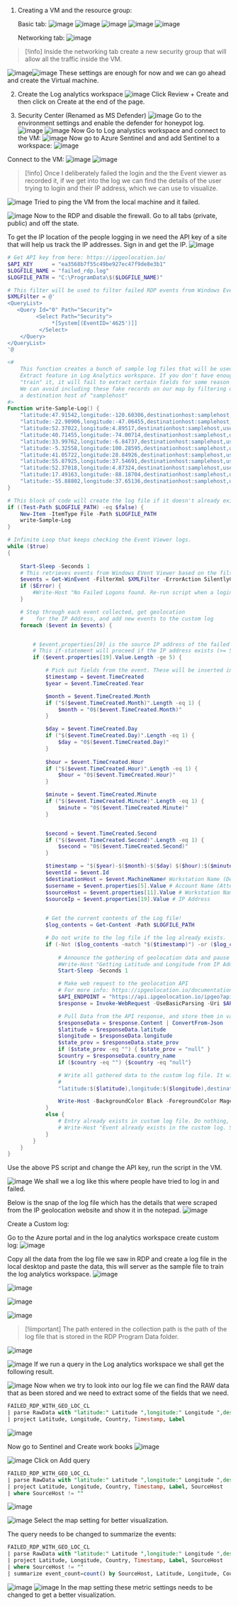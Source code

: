 1. Creating a VM and the resource group:

	Basic tab:
	![image](https://github.com/user-attachments/assets/9c119232-1c64-463b-aadd-3e79c75f7417)
	![image](https://github.com/user-attachments/assets/15ad475f-37af-407f-b2ad-89c14767d08e)
	![image](https://github.com/user-attachments/assets/298a269e-0da1-465d-a770-81a509b84b3a)
	![image](https://github.com/user-attachments/assets/21342b2e-5983-448e-8e5d-aae9175447fc)
	![image](https://github.com/user-attachments/assets/a3832423-49d7-4ddc-ae78-dcf5c53ea37f)

	Networking tab:
	![image](https://github.com/user-attachments/assets/0fffe750-0e63-4712-b0af-3a9ca2d8346c)
>[!info]
>Inside the networking tab create a new security group that will allow all the traffic inside the VM.


![image](https://github.com/user-attachments/assets/8f18f6f0-c86b-40ca-87c8-4edf541dbcd2)![image](https://github.com/user-attachments/assets/6598fa36-5df3-4cc2-83dd-e0da51c13935)
These settings are enough for now and we can go ahead and create the Virtual machine.

2. Create the Log analytics workspace
	![image](https://github.com/user-attachments/assets/16ab41ab-dc7b-4f23-bf34-70114fc4216c)
	Click Review + Create and then click on Create at the end of the page.

3. Security Center (Renamed as MS Defender)
		![image](https://github.com/user-attachments/assets/6f7f506b-e741-4438-8086-b95a250ef475)
		Go to the environment settings and enable the defender for honeypot log.
		![image](https://github.com/user-attachments/assets/1ad7b780-7eb0-4e27-9cb5-e614026f4075)
		![image](https://github.com/user-attachments/assets/0513a4e0-43fa-4f23-9ced-5e02814e03b6)
	Now Go to Log analystics workspace and connect to the VM:
	![image](https://github.com/user-attachments/assets/f46ea944-685a-436b-ab39-c44482efe06f)
	Now go to Azure Sentinel and and add Sentinel to a workspace:
		![image](https://github.com/user-attachments/assets/ff78a0d1-faa1-46e4-86f0-a2837e8328ce)
		

Connect to the VM:
![image](https://github.com/user-attachments/assets/39fd94ee-6a8a-4839-92b0-98ca74369f51)
![image](https://github.com/user-attachments/assets/3cc0f24f-155b-4fe7-b094-8f47cc76ec25)
>[!info]
>Once I deliberately failed the login and the the Event viewer as recorded it, if we get into the log we can find the details of the user trying to login and their IP address, which we can use to visualize.
>


![image](https://github.com/user-attachments/assets/da4626af-ff28-4613-b0c8-5d7b587b0fe8)
Tried to ping the VM from the local machine and it failed.

![image](https://github.com/user-attachments/assets/b4c2c59c-c219-45ad-ae51-1daa4a06c6ff)
Now to the RDP and disable the firewall. Go to all tabs (private, public) and off the state.

To get the IP location of the people logging in we need the API key of a site that will help us track the IP addresses. Sign in and get the IP.
![image](https://github.com/user-attachments/assets/072a89ba-ddb8-45a4-b30b-02bd8fe64459)

```powershell
# Get API key from here: https://ipgeolocation.io/
$API_KEY      = "ea3568b7f55c49be927ec47f9de8e3b1"
$LOGFILE_NAME = "failed_rdp.log"
$LOGFILE_PATH = "C:\ProgramData\$($LOGFILE_NAME)"

# This filter will be used to filter failed RDP events from Windows Event Viewer
$XMLFilter = @'
<QueryList> 
   <Query Id="0" Path="Security">
         <Select Path="Security">
              *[System[(EventID='4625')]]
          </Select>
    </Query>
</QueryList> 
'@

<#
    This function creates a bunch of sample log files that will be used to train the
    Extract feature in Log Analytics workspace. If you don't have enough log files to
    "train" it, it will fail to extract certain fields for some reason -_-.
    We can avoid including these fake records on our map by filtering out all logs with
    a destination host of "samplehost"
#>
Function write-Sample-Log() {
    "latitude:47.91542,longitude:-120.60306,destinationhost:samplehost,username:fakeuser,sourcehost:24.16.97.222,state:Washington,country:United States,label:United States - 24.16.97.222,timestamp:2021-10-26 03:28:29" | Out-File $LOGFILE_PATH -Append -Encoding utf8
    "latitude:-22.90906,longitude:-47.06455,destinationhost:samplehost,username:lnwbaq,sourcehost:20.195.228.49,state:Sao Paulo,country:Brazil,label:Brazil - 20.195.228.49,timestamp:2021-10-26 05:46:20" | Out-File $LOGFILE_PATH -Append -Encoding utf8
    "latitude:52.37022,longitude:4.89517,destinationhost:samplehost,username:CSNYDER,sourcehost:89.248.165.74,state:North Holland,country:Netherlands,label:Netherlands - 89.248.165.74,timestamp:2021-10-26 06:12:56" | Out-File $LOGFILE_PATH -Append -Encoding utf8
    "latitude:40.71455,longitude:-74.00714,destinationhost:samplehost,username:ADMINISTRATOR,sourcehost:72.45.247.218,state:New York,country:United States,label:United States - 72.45.247.218,timestamp:2021-10-26 10:44:07" | Out-File $LOGFILE_PATH -Append -Encoding utf8
    "latitude:33.99762,longitude:-6.84737,destinationhost:samplehost,username:AZUREUSER,sourcehost:102.50.242.216,state:Rabat-Salé-Kénitra,country:Morocco,label:Morocco - 102.50.242.216,timestamp:2021-10-26 11:03:13" | Out-File $LOGFILE_PATH -Append -Encoding utf8
    "latitude:-5.32558,longitude:100.28595,destinationhost:samplehost,username:Test,sourcehost:42.1.62.34,state:Penang,country:Malaysia,label:Malaysia - 42.1.62.34,timestamp:2021-10-26 11:04:45" | Out-File $LOGFILE_PATH -Append -Encoding utf8
    "latitude:41.05722,longitude:28.84926,destinationhost:samplehost,username:AZUREUSER,sourcehost:176.235.196.111,state:Istanbul,country:Turkey,label:Turkey - 176.235.196.111,timestamp:2021-10-26 11:50:47" | Out-File $LOGFILE_PATH -Append -Encoding utf8
    "latitude:55.87925,longitude:37.54691,destinationhost:samplehost,username:Test,sourcehost:87.251.67.98,state:null,country:Russia,label:Russia - 87.251.67.98,timestamp:2021-10-26 12:13:45" | Out-File $LOGFILE_PATH -Append -Encoding utf8
    "latitude:52.37018,longitude:4.87324,destinationhost:samplehost,username:AZUREUSER,sourcehost:20.86.161.127,state:North Holland,country:Netherlands,label:Netherlands - 20.86.161.127,timestamp:2021-10-26 12:33:46" | Out-File $LOGFILE_PATH -Append -Encoding utf8
    "latitude:17.49163,longitude:-88.18704,destinationhost:samplehost,username:Test,sourcehost:45.227.254.8,state:null,country:Belize,label:Belize - 45.227.254.8,timestamp:2021-10-26 13:13:25" | Out-File $LOGFILE_PATH -Append -Encoding utf8
    "latitude:-55.88802,longitude:37.65136,destinationhost:samplehost,username:Test,sourcehost:94.232.47.130,state:Central Federal District,country:Russia,label:Russia - 94.232.47.130,timestamp:2021-10-26 14:25:33" | Out-File $LOGFILE_PATH -Append -Encoding utf8
}

# This block of code will create the log file if it doesn't already exist
if ((Test-Path $LOGFILE_PATH) -eq $false) {
    New-Item -ItemType File -Path $LOGFILE_PATH
    write-Sample-Log
}

# Infinite Loop that keeps checking the Event Viewer logs.
while ($true)
{
    
    Start-Sleep -Seconds 1
    # This retrieves events from Windows EVent Viewer based on the filter
    $events = Get-WinEvent -FilterXml $XMLFilter -ErrorAction SilentlyContinue
    if ($Error) {
        #Write-Host "No Failed Logons found. Re-run script when a login has failed."
    }

    # Step through each event collected, get geolocation
    #    for the IP Address, and add new events to the custom log
    foreach ($event in $events) {


        # $event.properties[19] is the source IP address of the failed logon
        # This if-statement will proceed if the IP address exists (>= 5 is arbitrary, just saying if it's not empty)
        if ($event.properties[19].Value.Length -ge 5) {

            # Pick out fields from the event. These will be inserted into our new custom log
            $timestamp = $event.TimeCreated
            $year = $event.TimeCreated.Year

            $month = $event.TimeCreated.Month
            if ("$($event.TimeCreated.Month)".Length -eq 1) {
                $month = "0$($event.TimeCreated.Month)"
            }

            $day = $event.TimeCreated.Day
            if ("$($event.TimeCreated.Day)".Length -eq 1) {
                $day = "0$($event.TimeCreated.Day)"
            }
            
            $hour = $event.TimeCreated.Hour
            if ("$($event.TimeCreated.Hour)".Length -eq 1) {
                $hour = "0$($event.TimeCreated.Hour)"
            }

            $minute = $event.TimeCreated.Minute
            if ("$($event.TimeCreated.Minute)".Length -eq 1) {
                $minute = "0$($event.TimeCreated.Minute)"
            }


            $second = $event.TimeCreated.Second
            if ("$($event.TimeCreated.Second)".Length -eq 1) {
                $second = "0$($event.TimeCreated.Second)"
            }

            $timestamp = "$($year)-$($month)-$($day) $($hour):$($minute):$($second)"
            $eventId = $event.Id
            $destinationHost = $event.MachineName# Workstation Name (Destination)
            $username = $event.properties[5].Value # Account Name (Attempted Logon)
            $sourceHost = $event.properties[11].Value # Workstation Name (Source)
            $sourceIp = $event.properties[19].Value # IP Address
        

            # Get the current contents of the Log file!
            $log_contents = Get-Content -Path $LOGFILE_PATH

            # Do not write to the log file if the log already exists.
            if (-Not ($log_contents -match "$($timestamp)") -or ($log_contents.Length -eq 0)) {
            
                # Announce the gathering of geolocation data and pause for a second as to not rate-limit the API
                #Write-Host "Getting Latitude and Longitude from IP Address and writing to log" -ForegroundColor Yellow -BackgroundColor Black
                Start-Sleep -Seconds 1

                # Make web request to the geolocation API
                # For more info: https://ipgeolocation.io/documentation/ip-geolocation-api.html
                $API_ENDPOINT = "https://api.ipgeolocation.io/ipgeo?apiKey=$($API_KEY)&ip=$($sourceIp)"
                $response = Invoke-WebRequest -UseBasicParsing -Uri $API_ENDPOINT

                # Pull Data from the API response, and store them in variables
                $responseData = $response.Content | ConvertFrom-Json
                $latitude = $responseData.latitude
                $longitude = $responseData.longitude
                $state_prov = $responseData.state_prov
                if ($state_prov -eq "") { $state_prov = "null" }
                $country = $responseData.country_name
                if ($country -eq "") {$country -eq "null"}

                # Write all gathered data to the custom log file. It will look something like this:
                #
                "latitude:$($latitude),longitude:$($longitude),destinationhost:$($destinationHost),username:$($username),sourcehost:$($sourceIp),state:$($state_prov), country:$($country),label:$($country) - $($sourceIp),timestamp:$($timestamp)" | Out-File $LOGFILE_PATH -Append -Encoding utf8

                Write-Host -BackgroundColor Black -ForegroundColor Magenta "latitude:$($latitude),longitude:$($longitude),destinationhost:$($destinationHost),username:$($username),sourcehost:$($sourceIp),state:$($state_prov),label:$($country) - $($sourceIp),timestamp:$($timestamp)"
            }
            else {
                # Entry already exists in custom log file. Do nothing, optionally, remove the # from the line below for output
                # Write-Host "Event already exists in the custom log. Skipping." -ForegroundColor Gray -BackgroundColor Black
            }
        }
    }
}
```
Use the above PS script and change the API key, run the script in the VM.

![image](https://github.com/user-attachments/assets/df900e0d-2791-4ee9-b640-17c885de49a8)
We shall we a log like this where people have tried to log in and failed.

Below is the snap of the log file which has the details that were scraped from the IP geolocation website and show it in the notepad.
![image](https://github.com/user-attachments/assets/982c6a2b-dba5-4b5b-ab19-8bbcb726224a)

Create a Custom log:

Go to the Azure portal and in the log analytics workspace create custom log:
![image](https://github.com/user-attachments/assets/465f4ef6-25c9-49b4-9fc3-3e7772eb8c24)

Copy all the data from the log file we saw in RDP and create a log file in the local desktop and paste the data, this will server as the sample file to train the log analytics workspace.
![image](https://github.com/user-attachments/assets/080a46d3-479c-431a-9b6b-24f6fa648a0e)

![image](https://github.com/user-attachments/assets/c37da7fc-b2a4-431e-86b0-374274cba3b7)

![image](https://github.com/user-attachments/assets/355866a8-2d2b-455a-bdbc-5d3b69ce4c20)

![image](https://github.com/user-attachments/assets/abdeebf4-404a-40c2-97ba-5e86989bf703)
>[!iimportant]
>The path entered in the collection path is the path of the log file that is stored in the RDP Program Data folder.

![image](https://github.com/user-attachments/assets/657c67ed-571d-48f3-852f-daed41858108)

![image](https://github.com/user-attachments/assets/b71e732d-9816-4ee7-a4d5-9ac72613631c)
If we run a query in the Log analytics workspace we shall get the following result.

![image](https://github.com/user-attachments/assets/30697d11-ec94-4883-8efb-081150bb66ae)
Now when we try to look into our log file we can find the RAW data that as been stored and we need to extract some of the fields that we need.

```SQL
FAILED_RDP_WITH_GEO_LOC_CL
| parse RawData with "latitude:" Latitude ",longitude:" Longitude ",destinationhost:" DestinationHost ",username:" Username ",sourcehost:" SourceHost ",state:" State ",country:" Country ",label:" Label ",timestamp:" Timestamp
| project Latitude, Longitude, Country, Timestamp, Label
```
![image](https://github.com/user-attachments/assets/753fefa3-448e-4161-aac1-4862b6d960d8)

Now go to Sentinel and Create work books 
![image](https://github.com/user-attachments/assets/9b946b8f-9563-46a1-80e8-6d6bd5b803dc)

![image](https://github.com/user-attachments/assets/b1dee1f9-da1d-44b8-baa4-ca4c5c59550b)
Click on Add query

```SQL
FAILED_RDP_WITH_GEO_LOC_CL
| parse RawData with "latitude:" Latitude ",longitude:" Longitude ",destinationhost:" DestinationHost ",username:" Username ",sourcehost:" SourceHost ",state:" State ",country:" Country ",label:" Label ",timestamp:" Timestamp
| project Latitude, Longitude, Country, Timestamp, Label, SourceHost
| where SourceHost != ""
```

![image](https://github.com/user-attachments/assets/4ccb6db2-17cd-4e68-a90d-c9775ead2355)

![image](https://github.com/user-attachments/assets/291603d4-09b0-4661-b392-bbffdf4d62da)
Select the map setting for better visualization.

The query needs to be changed to summarize the events:
```SQL
FAILED_RDP_WITH_GEO_LOC_CL
| parse RawData with "latitude:" Latitude ",longitude:" Longitude ",destinationhost:" DestinationHost ",username:" Username ",sourcehost:" SourceHost ",state:" State ",country:" Country ",label:" Label ",timestamp:" Timestamp
| project Latitude, Longitude, Country, Timestamp, Label, SourceHost
| where SourceHost != ""
| summarize event_count=count() by SourceHost, Latitude, Longitude, Country, Label
```

![image](https://github.com/user-attachments/assets/8aa90096-d43d-4696-8abe-35274f66f9d2)
![image](https://github.com/user-attachments/assets/8ee652de-9230-4989-86af-e8f79d7fa696)
In the map setting these metric settings needs to be changed to get a better visualization.
